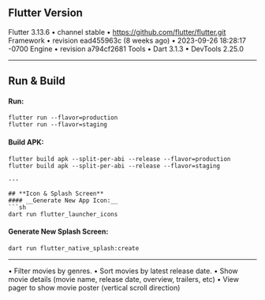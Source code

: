 ## **Flutter Version**

Flutter 3.13.6 • channel stable • https://github.com/flutter/flutter.git
Framework • revision ead455963c (8 weeks ago) • 2023-09-26 18:28:17 -0700
Engine • revision a794cf2681
Tools • Dart 3.1.3 • DevTools 2.25.0

---

## **Run & Build**

#### **Run:**

```
flutter run --flavor=production
flutter run --flavor=staging
```

#### **Build APK:**

```
flutter build apk --split-per-abi --release --flavor=production
flutter build apk --split-per-abi --release --flavor=staging

---

## **Icon & Splash Screen**
#### __Generate New App Icon:__
```sh
dart run flutter_launcher_icons
```

#### __Generate New Splash Screen:__
```sh
dart run flutter_native_splash:create
```

---

• Filter movies by genres.
• Sort movies by latest release date.
• Show movie details (movie name, release date, overview, trailers, etc)
• View pager to show movie poster (vertical scroll direction)